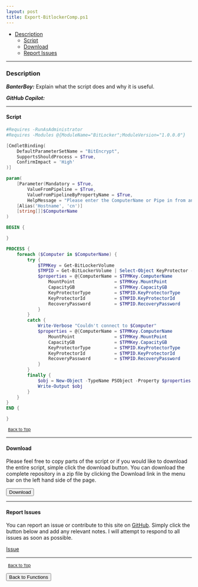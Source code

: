 ```yaml
---
layout: post
title: Export-BitlockerComp.ps1
---
```


- [Description](#description)
  - [Script](#script)
  - [Download](#download)
  - [Report Issues](#report-issues)

---

### Description

**_BanterBoy:_** Explain what the script does and why it is useful.

**_GitHub Copilot:_**

---

#### Script

```powershell
#Requires -RunAsAdministrator
#Requires -Modules @{ModuleName="BitLocker";ModuleVersion="1.0.0.0"}

[CmdletBinding(
    DefaultParameterSetName = "BitEncrypt",
    SupportsShouldProcess = $True,
    ConfirmImpact = 'High'
)]

param(
    [Parameter(Mandatory = $True,
        ValueFromPipeline = $True,
        ValueFromPipelineByPropertyName = $True,
        HelpMessage = "Please enter the ComputerName or Pipe in from another command.")]
    [Alias('Hostname', 'cn')]
    [string[]]$ComputerName
)

BEGIN {

}

PROCESS {
    foreach ($Computer in $ComputerName) {
        try {
            $TPMKey = Get-BitLockerVolume
            $TMPID = Get-BitLockerVolume | Select-Object KeyProtector -ExpandProperty KeyProtector
            $properties = @{ComputerName = $TPMKey.ComputerName
                MountPoint               = $TPMKey.MountPoint
                CapacityGB               = $TPMKey.CapacityGB
                KeyProtectorType         = $TMPID.KeyProtectorType
                KeyProtectorId           = $TMPID.KeyProtectorId
                RecoveryPassword         = $TMPID.RecoveryPassword
            }
        }
        catch {
            Write-Verbose "Couldn't connect to $Computer"
            $properties = @{ComputerName = $TPMKey.ComputerName
                MountPoint               = $TPMKey.MountPoint
                CapacityGB               = $TPMKey.CapacityGB
                KeyProtectorType         = $TMPID.KeyProtectorType
                KeyProtectorId           = $TMPID.KeyProtectorId
                RecoveryPassword         = $TMPID.RecoveryPassword
            }
        }
        finally {
            $obj = New-Object -TypeName PSObject -Property $properties
            Write-Output $obj
        }
    }
}
END {

}
```

<span style="font-size:11px;"><a href="#"><i class="fas fa-caret-up" aria-hidden="true" style="color: white; margin-right:5px;"></i>Back to Top</a></span>

---

#### Download

Please feel free to copy parts of the script or if you would like to download the entire script, simple click the download button. You can download the complete repository in a zip file by clicking the Download link in the menu bar on the left hand side of the page.

<button class="btn" type="submit" onclick="window.open('/PowerShell/functions/bitLocker/Export-BitlockerComp.ps1')">
    <i class="fa fa-cloud-download-alt">
    </i>
        Download
</button>

---

#### Report Issues

You can report an issue or contribute to this site on <a href="https://github.com/BanterBoy/scripts-blog/issues">GitHub</a>. Simply click the button below and add any relevant notes. I will attempt to respond to all issues as soon as possible.

<!-- Place this tag where you want the button to render. -->

<a class="github-button" href="https://github.com/BanterBoy/scripts-blog/issues/new?title=Export-BitlockerComp.ps1&body=There is a problem with this function. Please find details below." data-show-count="true" aria-label="Issue BanterBoy/scripts-blog on GitHub">Issue</a>

---

<span style="font-size:11px;"><a href="#"><i class="fas fa-caret-up" aria-hidden="true" style="color: white; margin-right:5px;"></i>Back to Top</a></span>

<a href="/menu/_pages/functions.html">
    <button class="btn">
        <i class='fas fa-reply'>
        </i>
            Back to Functions
    </button>
</a>

[1]: http://ecotrust-canada.github.io/markdown-toc
[2]: https://github.com/googlearchive/code-prettify
